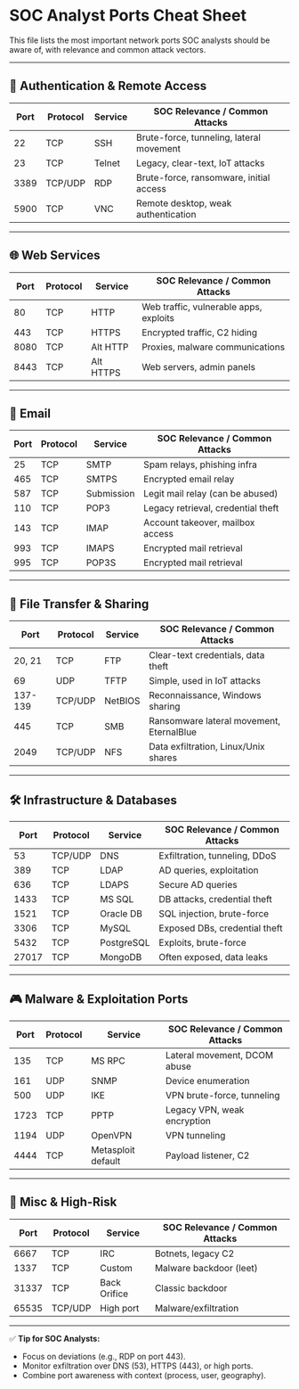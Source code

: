 # SOC Analyst Ports Cheat Sheet

This file lists the most important network ports SOC analysts should be aware of, with relevance and common attack vectors.

---

## 🔑 Authentication & Remote Access
| Port | Protocol | Service | SOC Relevance / Common Attacks |
|------|----------|---------|--------------------------------|
| 22   | TCP      | SSH     | Brute-force, tunneling, lateral movement |
| 23   | TCP      | Telnet  | Legacy, clear-text, IoT attacks |
| 3389 | TCP/UDP  | RDP     | Brute-force, ransomware, initial access |
| 5900 | TCP      | VNC     | Remote desktop, weak authentication |

---

## 🌐 Web Services
| Port | Protocol | Service | SOC Relevance / Common Attacks |
|------|----------|---------|--------------------------------|
| 80   | TCP      | HTTP    | Web traffic, vulnerable apps, exploits |
| 443  | TCP      | HTTPS   | Encrypted traffic, C2 hiding |
| 8080 | TCP      | Alt HTTP| Proxies, malware communications |
| 8443 | TCP      | Alt HTTPS| Web servers, admin panels |

---

## 📧 Email
| Port | Protocol | Service | SOC Relevance / Common Attacks |
|------|----------|---------|--------------------------------|
| 25   | TCP      | SMTP    | Spam relays, phishing infra |
| 465  | TCP      | SMTPS   | Encrypted email relay |
| 587  | TCP      | Submission | Legit mail relay (can be abused) |
| 110  | TCP      | POP3    | Legacy retrieval, credential theft |
| 143  | TCP      | IMAP    | Account takeover, mailbox access |
| 993  | TCP      | IMAPS   | Encrypted mail retrieval |
| 995  | TCP      | POP3S   | Encrypted mail retrieval |

---

## 📡 File Transfer & Sharing
| Port     | Protocol | Service | SOC Relevance / Common Attacks |
|----------|----------|---------|--------------------------------|
| 20, 21   | TCP      | FTP     | Clear-text credentials, data theft |
| 69       | UDP      | TFTP    | Simple, used in IoT attacks |
| 137-139  | TCP/UDP  | NetBIOS | Reconnaissance, Windows sharing |
| 445      | TCP      | SMB     | Ransomware lateral movement, EternalBlue |
| 2049     | TCP/UDP  | NFS     | Data exfiltration, Linux/Unix shares |

---

## 🛠 Infrastructure & Databases
| Port | Protocol | Service | SOC Relevance / Common Attacks |
|------|----------|---------|--------------------------------|
| 53   | TCP/UDP  | DNS     | Exfiltration, tunneling, DDoS |
| 389  | TCP      | LDAP    | AD queries, exploitation |
| 636  | TCP      | LDAPS   | Secure AD queries |
| 1433 | TCP      | MS SQL  | DB attacks, credential theft |
| 1521 | TCP      | Oracle DB | SQL injection, brute-force |
| 3306 | TCP      | MySQL   | Exposed DBs, credential theft |
| 5432 | TCP      | PostgreSQL | Exploits, brute-force |
| 27017| TCP      | MongoDB | Often exposed, data leaks |

---

## 🎮 Malware & Exploitation Ports
| Port | Protocol | Service | SOC Relevance / Common Attacks |
|------|----------|---------|--------------------------------|
| 135  | TCP      | MS RPC  | Lateral movement, DCOM abuse |
| 161  | UDP      | SNMP    | Device enumeration |
| 500  | UDP      | IKE     | VPN brute-force, tunneling |
| 1723 | TCP      | PPTP    | Legacy VPN, weak encryption |
| 1194 | UDP      | OpenVPN | VPN tunneling |
| 4444 | TCP      | Metasploit default | Payload listener, C2 |

---

## 📲 Misc & High-Risk
| Port   | Protocol | Service | SOC Relevance / Common Attacks |
|--------|----------|---------|--------------------------------|
| 6667   | TCP      | IRC     | Botnets, legacy C2 |
| 1337   | TCP      | Custom  | Malware backdoor (leet) |
| 31337  | TCP      | Back Orifice | Classic backdoor |
| 65535  | TCP/UDP  | High port | Malware/exfiltration |

---

✅ **Tip for SOC Analysts:**  
- Focus on deviations (e.g., RDP on port 443).  
- Monitor exfiltration over DNS (53), HTTPS (443), or high ports.  
- Combine port awareness with context (process, user, geography).  

